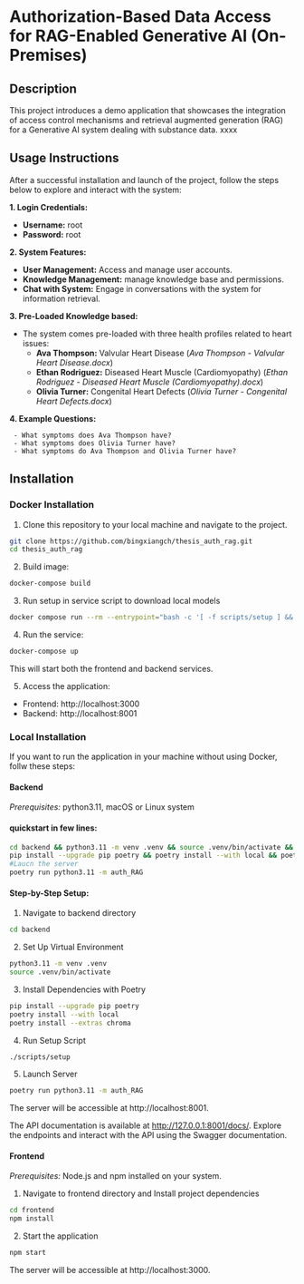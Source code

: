 # Authorization-Based Data Access for RAG-Enabled Generative AI (On-Premises)

## Description
This project introduces a demo application that showcases the integration of access control mechanisms and retrieval augmented generation (RAG) for a Generative AI system dealing with substance data. xxxx


## Usage Instructions

After a successful installation and launch of the project, follow the steps below to explore and interact with the system:

**1. Login Credentials:**
   - **Username:** root
   - **Password:** root

**2. System Features:**
   - **User Management:** Access and manage user accounts.
   - **Knowledge Management:** manage knowledge base and permissions.
   - **Chat with System:** Engage in conversations with the system for information retrieval.

**3. Pre-Loaded Knowledge based:**
   - The system comes pre-loaded with three health profiles related to heart issues:
     - **Ava Thompson:** Valvular Heart Disease (*Ava Thompson - Valvular Heart Disease.docx*)
     - **Ethan Rodriguez:** Diseased Heart Muscle (Cardiomyopathy) (*Ethan Rodriguez - Diseased Heart Muscle (Cardiomyopathy).docx*)
     - **Olivia Turner:** Congenital Heart Defects (*Olivia Turner - Congenital Heart Defects.docx*)

**4. Example Questions:**

     - What symptoms does Ava Thompson have?
     - What symptoms does Olivia Turner have?
     - What symptoms do Ava Thompson and Olivia Turner have?



## Installation
### Docker Installation
1. Clone this repository to your local machine and navigate to the project.
```bash
git clone https://github.com/bingxiangch/thesis_auth_rag.git
cd thesis_auth_rag
```
2. Build image:
```bash
docker-compose build
```

3. Run setup in service script to download local models
```bash
docker compose run --rm --entrypoint="bash -c '[ -f scripts/setup ] && scripts/setup'" backend
```
4. Run the service:
```bash
docker-compose up
```
This will start both the frontend and backend services. 

5. Access the application:
- Frontend: http://localhost:3000
- Backend: http://localhost:8001

### Local Installation


If you want to run the application in your machine without using Docker, follw these steps:
#### Backend
*Prerequisites:* python3.11, macOS or Linux system
#### quickstart in few lines: 
```bash
cd backend && python3.11 -m venv .venv && source .venv/bin/activate && \
pip install --upgrade pip poetry && poetry install --with local && poetry install --extras chroma && ./scripts/setup
#Laucn the server
poetry run python3.11 -m auth_RAG
```
#### Step-by-Step Setup:
1. Navigate to backend directory
```bash
cd backend
```
2. Set Up Virtual Environment
```bash
python3.11 -m venv .venv
source .venv/bin/activate
```
3. Install Dependencies with Poetry
```bash
pip install --upgrade pip poetry
poetry install --with local
poetry install --extras chroma
```
4. Run Setup Script
```bash
./scripts/setup
```
5. Launch Server
```bash
poetry run python3.11 -m auth_RAG
```
The server will be accessible at http://localhost:8001.

The API documentation is available at http://127.0.0.1:8001/docs/. Explore the endpoints and interact with the API using the Swagger documentation.

#### Frontend
*Prerequisites:* Node.js and npm installed on your system.
1. Navigate to frontend directory and Install project dependencies
```bash
cd frontend
npm install
```
2. Start the application
```bash
npm start
```
The server will be accessible at http://localhost:3000.



